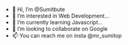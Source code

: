 - 👋 Hi, I’m @Sumitbute
- 👀 I’m interested in Web Development... 
- 🌱 I’m currently learning Javascript... 
- 💞️ I’m looking to collaborate on Google
- 📫 You can reach me on insta @mr_sumitop

<!---
Sumitbute/Sumitbute is a ✨ special ✨ repository because its `README.md` (this file) appears on your GitHub profile.
You can click the Preview link to take a look at your changes.
--->
